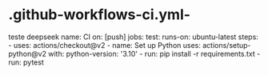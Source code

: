 # .github-workflows-ci.yml-
teste deepseek
name: CI
on: [push]
jobs:
  test:
    runs-on: ubuntu-latest
    steps:
      - uses: actions/checkout@v2
      - name: Set up Python
        uses: actions/setup-python@v2
        with:
          python-version: '3.10'
      - run: pip install -r requirements.txt
      - run: pytest
